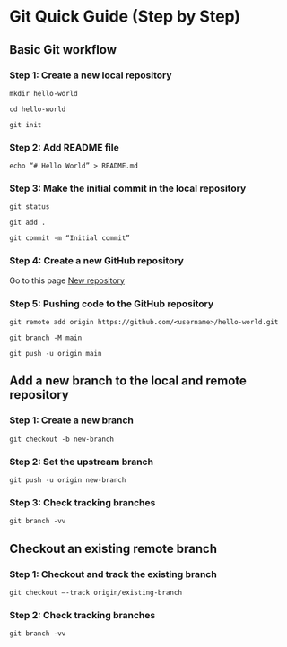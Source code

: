 # Git Quick Guide (Step by Step)

## Basic Git workflow

### Step 1: Create a new local repository

`mkdir hello-world`

`cd hello-world`

`git init`

### Step 2: Add README file

`echo “# Hello World” > README.md`

### Step 3: Make the initial commit in the local repository

`git status`

`git add .`

`git commit -m “Initial commit”`

### Step 4: Create a new GitHub repository 

Go to this page [New repository](https://github.com/new)

### Step 5: Pushing code to the GitHub repository

`git remote add origin https://github.com/<username>/hello-world.git`

`git branch -M main`

`git push -u origin main`


## Add a new branch to the local and remote repository

### Step 1: Create a new branch

`git checkout -b new-branch`

### Step 2: Set the upstream branch 

`git push -u origin new-branch`

### Step 3:  Check tracking branches

`git branch -vv`


## Checkout an existing remote branch

### Step 1: Checkout and track the existing branch

`git checkout —-track origin/existing-branch`

### Step 2: Check tracking branches

`git branch -vv`
